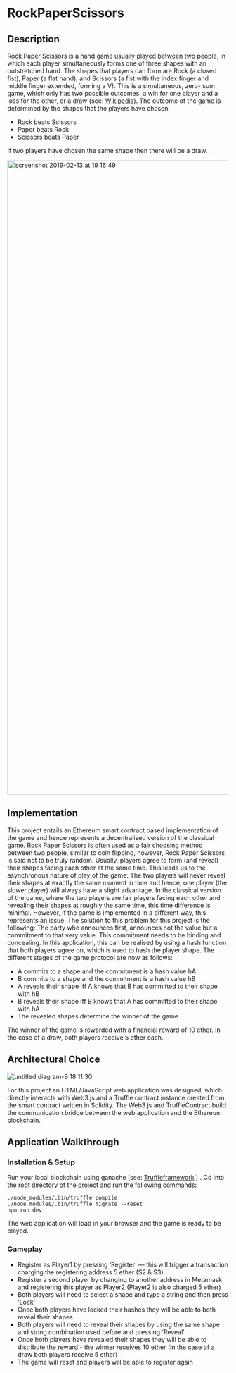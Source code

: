 # RockPaperScissors

## Description

Rock Paper Scissors is a hand game usually played between two people, in which each player simultaneously forms one of three shapes with an outstretched hand. The shapes that players can form are Rock (a closed fist), Paper (a flat hand), and Scissors (a fist with the index finger and middle finger extended, forming a V). This is a simultaneous, zero- sum game, which only has two possible outcomes: a win for one player and a loss for the other, or a draw (see: [Wikipedia](https://en.wikipedia.org/wiki/Rock–paper–scissors)). The outcome of the game is determined by the shapes that the players have chosen:

- Rock beats Scissors 
- Paper beats Rock
- Scissors beats Paper

If two players have chosen the same shape then there will be a draw.

<img width="1440" alt="screenshot 2019-02-13 at 19 16 49" src="https://user-images.githubusercontent.com/16804823/52737864-412c5d00-2fc5-11e9-9e48-eaa919b38965.png">

## Implementation

This project entails an Ethereum smart contract based implementation of the game and hence represents a decentralised version of the classical game. Rock Paper Scissors is often used as a fair choosing method between two people, similar to coin flipping, however, Rock Paper Scissors is said not to be truly random. Usually, players agree to form (and reveal) their shapes facing each other at the same time. This leads us to the asynchronous nature of play of the game: The two players will never reveal their shapes at exactly the same moment in time and hence, one player (the slower player) will always have a slight advantage. In the classical version of the game, where the two players are fair players facing each other and revealing their shapes at roughly the same time, this time difference is minimal. However, if the game is implemented in a different way, this represents an issue. The solution to this problem for this project is the following: The party who announces first, announces not the value but a commitment to that very value. This commitment needs to be binding and concealing. In this application, this can be realised by using a hash function that both players agree on, which is used to hash the player shape. The different stages of the game protocol are now as follows:

- A commits to a shape and the commitment is a hash value hA
- B commits to a shape and the commitment is a hash value hB
- A reveals their shape iff A knows that B has committed to their shape with hB
- B reveals their shape iff B knows that A has committed to their shape with hA 
- The revealed shapes determine the winner of the game

The winner of the game is rewarded with a financial reward of 10 ether. In the case of a draw, both players receive 5 ether each.

## Architectural Choice

![untitled diagram-9 18 11 30](https://user-images.githubusercontent.com/16804823/52737891-586b4a80-2fc5-11e9-9ad8-2ada031897e3.jpg)

For this project an HTML/JavaScript web application was designed, which directly interacts with Web3.js and a Truffle contract instance created from the smart contract written in Solidity. The Web3.js and TruffleContract build the communication bridge between the web application and the Ethereum blockchain.

## Application Walkthrough

### Installation & Setup

Run your local blockchain using ganache (see: [Truffleframework](https://truffleframework.com/ganache) ) . 
Cd into the root directory of the project and run the following commands:

```
./node_modules/.bin/truffle compile
./node_modules/.bin/truffle migrate --reset
npm run dev
```

The web application will load in your browser and the game is ready to be played.

### Gameplay

* Register as Player1 by pressing ‘Register’ — this will trigger a transaction charging the registering address 5 ether (S2 & S3)
* Register a second player by changing to another address in Metamask and registering this player as Player2 (Player2 is also charged 5 ether)
* Both players will need to select a shape and type a string and then press ‘Lock’
* Once both players have locked their hashes they will be able to both reveal their shapes
* Both players will need to reveal their shapes by using the same shape and string
combination used before and pressing ‘Reveal’
* Once both players have revealed their shapes they will be able to distribute the reward -
the winner receives 10 ether (in the case of a draw both players receive 5 ether)
* The game will reset and players will be able to register again

